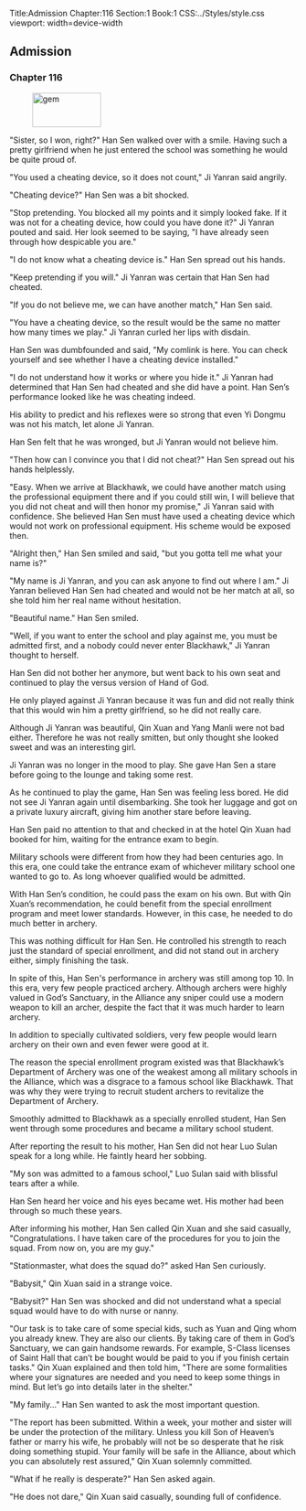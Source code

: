 Title:Admission 
Chapter:116 
Section:1 
Book:1 
CSS:../Styles/style.css 
viewport: width=device-width
  
## Admission
### Chapter 116
  
<figure>
	<img src="../Images/gem.gif" alt="gem" id="gem" width="120" height="60" />
</figure>
  

  
"Sister, so I won, right?" Han Sen walked over with a smile. Having such a pretty girlfriend when he just entered the school was something he would be quite proud of.

"You used a cheating device, so it does not count," Ji Yanran said angrily.

"Cheating device?" Han Sen was a bit shocked.

"Stop pretending. You blocked all my points and it simply looked fake. If it was not for a cheating device, how could you have done it?" Ji Yanran pouted and said. Her look seemed to be saying, "I have already seen through how despicable you are."

"I do not know what a cheating device is." Han Sen spread out his hands.

"Keep pretending if you will." Ji Yanran was certain that Han Sen had cheated.

"If you do not believe me, we can have another match," Han Sen said.

"You have a cheating device, so the result would be the same no matter how many times we play." Ji Yanran curled her lips with disdain.

Han Sen was dumbfounded and said, "My comlink is here. You can check yourself and see whether I have a cheating device installed."

"I do not understand how it works or where you hide it." Ji Yanran had determined that Han Sen had cheated and she did have a point. Han Sen’s performance looked like he was cheating indeed.

His ability to predict and his reflexes were so strong that even Yi Dongmu was not his match, let alone Ji Yanran.

Han Sen felt that he was wronged, but Ji Yanran would not believe him.

"Then how can I convince you that I did not cheat?" Han Sen spread out his hands helplessly.

"Easy. When we arrive at Blackhawk, we could have another match using the professional equipment there and if you could still win, I will believe that you did not cheat and will then honor my promise," Ji Yanran said with confidence. She believed Han Sen must have used a cheating device which would not work on professional equipment. His scheme would be exposed then.

"Alright then," Han Sen smiled and said, "but you gotta tell me what your name is?"

"My name is Ji Yanran, and you can ask anyone to find out where I am." Ji Yanran believed Han Sen had cheated and would not be her match at all, so she told him her real name without hesitation.

"Beautiful name." Han Sen smiled.

"Well, if you want to enter the school and play against me, you must be admitted first, and a nobody could never enter Blackhawk," Ji Yanran thought to herself.

Han Sen did not bother her anymore, but went back to his own seat and continued to play the versus version of Hand of God.

He only played against Ji Yanran because it was fun and did not really think that this would win him a pretty girlfriend, so he did not really care.

Although Ji Yanran was beautiful, Qin Xuan and Yang Manli were not bad either. Therefore he was not really smitten, but only thought she looked sweet and was an interesting girl.

Ji Yanran was no longer in the mood to play. She gave Han Sen a stare before going to the lounge and taking some rest.

As he continued to play the game, Han Sen was feeling less bored. He did not see Ji Yanran again until disembarking. She took her luggage and got on a private luxury aircraft, giving him another stare before leaving.

Han Sen paid no attention to that and checked in at the hotel Qin Xuan had booked for him, waiting for the entrance exam to begin.

Military schools were different from how they had been centuries ago. In this era, one could take the entrance exam of whichever military school one wanted to go to. As long whoever qualified would be admitted.

With Han Sen’s condition, he could pass the exam on his own. But with Qin Xuan’s recommendation, he could benefit from the special enrollment program and meet lower standards. However, in this case, he needed to do much better in archery.

This was nothing difficult for Han Sen. He controlled his strength to reach just the standard of special enrollment, and did not stand out in archery either, simply finishing the task.

In spite of this, Han Sen's performance in archery was still among top 10. In this era, very few people practiced archery. Although archers were highly valued in God’s Sanctuary, in the Alliance any sniper could use a modern weapon to kill an archer, despite the fact that it was much harder to learn archery.

In addition to specially cultivated soldiers, very few people would learn archery on their own and even fewer were good at it.

The reason the special enrollment program existed was that Blackhawk’s Department of Archery was one of the weakest among all military schools in the Alliance, which was a disgrace to a famous school like Blackhawk. That was why they were trying to recruit student archers to revitalize the Department of Archery.

Smoothly admitted to Blackhawk as a specially enrolled student, Han Sen went through some procedures and became a military school student.

After reporting the result to his mother, Han Sen did not hear Luo Sulan speak for a long while. He faintly heard her sobbing.

"My son was admitted to a famous school," Luo Sulan said with blissful tears after a while.

Han Sen heard her voice and his eyes became wet. His mother had been through so much these years.

After informing his mother, Han Sen called Qin Xuan and she said casually, "Congratulations. I have taken care of the procedures for you to join the squad. From now on, you are my guy."

"Stationmaster, what does the squad do?" asked Han Sen curiously.

"Babysit," Qin Xuan said in a strange voice.

"Babysit?" Han Sen was shocked and did not understand what a special squad would have to do with nurse or nanny.

"Our task is to take care of some special kids, such as Yuan and Qing whom you already knew. They are also our clients. By taking care of them in God’s Sanctuary, we can gain handsome rewards. For example, S-Class licenses of Saint Hall that can’t be bought would be paid to you if you finish certain tasks." Qin Xuan explained and then told him, "There are some formalities where your signatures are needed and you need to keep some things in mind. But let’s go into details later in the shelter."

"My family..." Han Sen wanted to ask the most important question.

"The report has been submitted. Within a week, your mother and sister will be under the protection of the military. Unless you kill Son of Heaven’s father or marry his wife, he probably will not be so desperate that he risk doing something stupid. Your family will be safe in the Alliance, about which you can absolutely rest assured," Qin Xuan solemnly committed.

"What if he really is desperate?" Han Sen asked again.

"He does not dare," Qin Xuan said casually, sounding full of confidence.